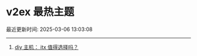 # v2ex 最热主题

最近更新时间: 2025-03-06 13:03:08

--- 
1. [diy 主机： itx 值得选择吗？](https://www.v2ex.com/t/1116225) 
